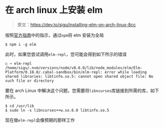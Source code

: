 # 在 arch linux 上安装 elm

> 原文：<https://dev.to/sigu/installing-elm-on-arch-linux-8cc>

按照[官方指南](https://guide.elm-lang.org/install.html)中的指示，通过`npm`将 elm 安装为全局

```
$ npm i -g elm 
```

此时，如果您尝试调用`elm-repl`，您可能会得到如下所示的错误

```
○ → elm-repl
/home/sigu/.nvm/versions/node/v8.6.0/lib/node_modules/elm/Elm-Platform/0.18.0/.cabal-sandbox/bin/elm-repl: error while loading shared libraries: libtinfo.so.5: cannot open shared object file: No such file or directory 
```

要在 arch Linux 中解决这个问题，您需要将`libncurses`库链接到所需的库，如下所示。

```
$ cd /usr/lib
$ sudo ln -s libncurses++w.so.6.0 libtinfo.so.5 
```

现在做`elm-repl`会像预期的那样工作